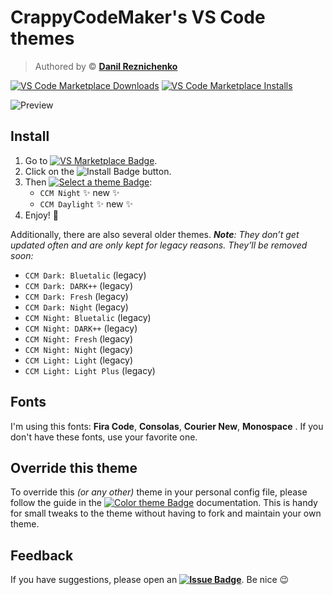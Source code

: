 # CrappyCodeMaker's VS Code themes

> Authored by © **[Danil Reznichenko](https://github.com/danilrez)**

[![VS Code Marketplace Downloads](https://img.shields.io/visual-studio-marketplace/d/CrappyCodeMaker.crappycode-theme)](https://marketplace.visualstudio.com/items?itemName=CrappyCodeMaker.crappycode-theme)
[![VS Code Marketplace Installs](https://img.shields.io/visual-studio-marketplace/i/CrappyCodeMaker.crappycode-theme)](https://marketplace.visualstudio.com/items?itemName=CrappyCodeMaker.crappycode-theme)

![Preview](https://github.com/danilrez/CCM-Theme/blob/feature/ccm-theme-v2/public/images/Title.png?raw=true)

## Install

1. Go to [![VS Marketplace Badge](https://img.shields.io/badge/VS%20Marketplace-2C94FC?logo=visualstudiocode&logoColor=fff&style=flat)](https://marketplace.visualstudio.com/items?itemName=CrappyCodeMaker.crappycode-theme).
2. Click on the ![Install Badge](https://img.shields.io/badge/Install-2C94FC?logo=visualstudiocode&logoColor=fff&style=flat) button.
3. Then [![Select a theme Badge](https://img.shields.io/badge/Select%20a%20theme-2C94FC?logo=visualstudiocode&logoColor=fff&style=flat)](https://code.visualstudio.com/docs/getstarted/themes#_selecting-the-color-theme):
    - `CCM Night` ✨ new ✨
    - `CCM Daylight` ✨ new ✨
4. Enjoy! 🎉

Additionally, there are also several older themes.
_**Note**: They don’t get updated often and are only kept for legacy reasons. They’ll be removed soon:_

- `CCM Dark: Bluetalic` (legacy)
- `CCM Dark: DARK++` (legacy)
- `CCM Dark: Fresh` (legacy)
- `CCM Dark: Night` (legacy)
- `CCM Night: Bluetalic` (legacy)
- `CCM Night: DARK++` (legacy)
- `CCM Night: Fresh` (legacy)
- `CCM Night: Night` (legacy)
- `CCM Light: Light` (legacy)
- `CCM Light: Light Plus` (legacy)

## Fonts

I'm using this fonts: **Fira Code**, **Consolas**, **Courier New**, **Monospace** .
If you don't have these fonts, use your favorite one.

## Override this theme

To override this _(or any other)_ theme in your personal config file, please follow the guide in the [![Color theme Badge](https://img.shields.io/badge/Color%20Theme-2C94FC?logo=visualstudiocode&logoColor=fff&style=flat)](https://code.visualstudio.com/api/extension-guides/color-theme) documentation. This is handy for small tweaks to the theme without having to fork and maintain your own theme.

## Feedback

If you have suggestions, please open an **[![Issue Badge](https://img.shields.io/badge/Issue-2C94FC?logo=visualstudiocode&logoColor=fff&style=flat)](https://github.com/danilrez/CCM-Theme/issues)**. Be nice 😉
